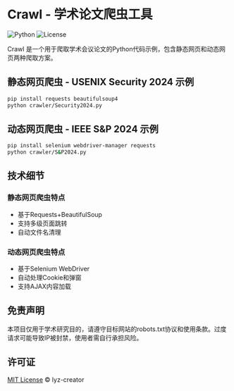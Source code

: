 # Crawl - 学术论文爬虫工具

![Python](https://img.shields.io/badge/Python-3.9+-blue.svg)
![License](https://img.shields.io/badge/License-MIT-green.svg)

Crawl 是一个用于爬取学术会议论文的Python代码示例，包含静态网页和动态网页两种爬取方案。

## 静态网页爬虫 - USENIX Security 2024 示例
```bash
pip install requests beautifulsoup4
python crawler/Security2024.py
```
## 动态网页爬虫 - IEEE S&P 2024 示例
```bash
pip install selenium webdriver-manager requests
python crawler/S&P2024.py
```

## 技术细节

### 静态网页爬虫特点
- 基于Requests+BeautifulSoup
- 支持多级页面跳转  
- 自动文件名清理

### 动态网页爬虫特点  
- 基于Selenium WebDriver
- 自动处理Cookie和弹窗
- 支持AJAX内容加载

## 免责声明
本项目仅用于学术研究目的，请遵守目标网站的robots.txt协议和使用条款。过度请求可能导致IP被封禁，使用者需自行承担风险。

## 许可证
[MIT License](LICENSE) © lyz-creator
